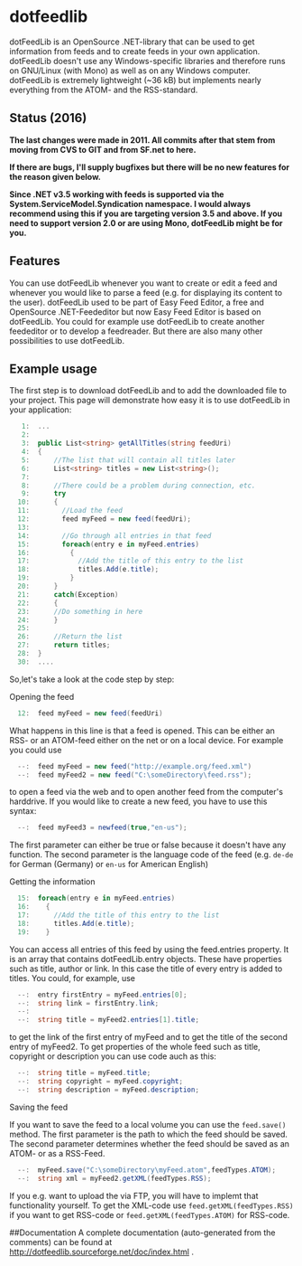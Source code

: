 # dotfeedlib
dotFeedLib is an OpenSource .NET-library that can be used to get information from feeds and to create feeds in your own
application. dotFeedLib doesn't use any Windows-specific libraries and therefore runs on GNU/Linux (with Mono) as well as 
on any Windows computer.
dotFeedLib is extremely lightweight (~36 kB) but implements nearly everything from the ATOM- and the RSS-standard.

## Status (2016)
**The last changes were made in 2011. All commits after that stem from moving from CVS to GIT and from SF.net to here.**

**If there are bugs, I'll supply bugfixes but there will be no new features for the reason
given below.** 

**Since .NET v3.5 working with feeds is supported via the System.ServiceModel.Syndication
namespace. I would always recommend using this if you are targeting version 3.5 and above.
If you need to support version 2.0 or are using Mono, dotFeedLib might be for you.**

## Features

You can use dotFeedLib whenever you want to create or edit a feed and whenever you would like to parse a feed 
(e.g. for displaying its content to the user). dotFeedLib used to be part of Easy Feed Editor, a free and OpenSource 
.NET-Feededitor but now Easy Feed Editor is based on dotFeedLib. You could for example use dotFeedLib to create 
another feededitor or to develop a feedreader. But there are also many other possibilities to use dotFeedLib. 

## Example usage

 The first step is to download dotFeedLib and to add the downloaded file to your project. This page will demonstrate how easy it is to use dotFeedLib in your application:

```C#
   1:  ...
   2:   
   3:  public List<string> getAllTitles(string feedUri)
   4:  {
   5:      //The list that will contain all titles later
   6:      List<string> titles = new List<string>();
   7:        
   8:      //There could be a problem during connection, etc.
   9:      try
  10:      {
  11:        //Load the feed
  12:        feed myFeed = new feed(feedUri);
  13:        
  14:        //Go through all entries in that feed
  15:        foreach(entry e in myFeed.entries)
  16:          {
  17:            //Add the title of this entry to the list
  18:            titles.Add(e.title);
  19:          }
  20:      }
  21:      catch(Exception)
  22:      {
  23:      //Do something in here
  24:      }
  25:
  26:      //Return the list
  27:      return titles;
  28:  }
  30:  ....
```

So,let's take a look at the code step by step:

Opening the feed
```C#
  12:  feed myFeed = new feed(feedUri)
```
What happens in this line is that a feed is opened. This can be either an RSS- or an ATOM-feed either on the net or on a local device. For example you could use
```C#
  --:  feed myFeed = new feed("http://example.org/feed.xml")
  --:  feed myFeed2 = new feed("C:\someDirectory\feed.rss");
```
to open a feed via the web and to open another feed from the computer's harddrive.
If you would like to create a new feed, you have to use this syntax:
```C#
  --:  feed myFeed3 = newfeed(true,"en-us");
```
The first parameter can either be true or false because it doesn't have any function. The second parameter is the language code of the feed (e.g. `de-de` for German (Germany) or `en-us` for American English)

Getting the information
```C#
  15:  foreach(entry e in myFeed.entries)
  16:    {
  17:      //Add the title of this entry to the list
  18:      titles.Add(e.title);
  19:    }
```
You can access all entries of this feed by using the feed.entries property. It is an array that contains dotFeedLib.entry objects. These have properties such as title, author or link. In this case the title of every entry is added to titles. You could, for example, use
```C#
  --:  entry firstEntry = myFeed.entries[0];
  --:  string link = firstEntry.link;
  --:   
  --:  string title = myFeed2.entries[1].title;
```
to get the link of the first entry of myFeed and to get the title of the second entry of myFeed2.
To get properties of the whole feed such as title, copyright or description you can use code auch as this:
```C#
  --:  string title = myFeed.title;
  --:  string copyright = myFeed.copyright;
  --:  string description = myFeed.description;
```
Saving the feed

If you want to save the feed to a local volume you can use the `feed.save()` method. The first parameter is the path to which the feed should be saved. The second parameter determines whether the feed should be saved as an ATOM- or as a RSS-Feed.
```C#
  --:  myFeed.save("C:\someDirectory\myFeed.atom",feedTypes.ATOM);
  --:  string xml = myFeed2.getXML(feedTypes.RSS);
```
If you e.g. want to upload the via FTP, you will have to implemt that functionality yourself. To get the XML-code use `feed.getXML(feedTypes.RSS)` if you want to get RSS-code or `feed.getXML(feedTypes.ATOM)` for RSS-code.

##Documentation
A complete documentation (auto-generated from the comments) can be found at http://dotfeedlib.sourceforge.net/doc/index.html .
